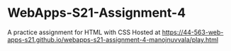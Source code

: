 # WebApps-S21-Assignment-4
A practice assignment for HTML with CSS
Hosted at https://44-563-web-apps-s21.github.io/webapps-s21-assignment-4-manojnuvvala/play.html